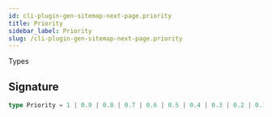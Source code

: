 ```yaml
---
id: cli-plugin-gen-sitemap-next-page.priority
title: Priority
sidebar_label: Priority
slug: /cli-plugin-gen-sitemap-next-page.priority
---
```






 Types

## Signature

```typescript
type Priority = 1 | 0.9 | 0.8 | 0.7 | 0.6 | 0.5 | 0.4 | 0.3 | 0.2 | 0.1 | 0;
```
